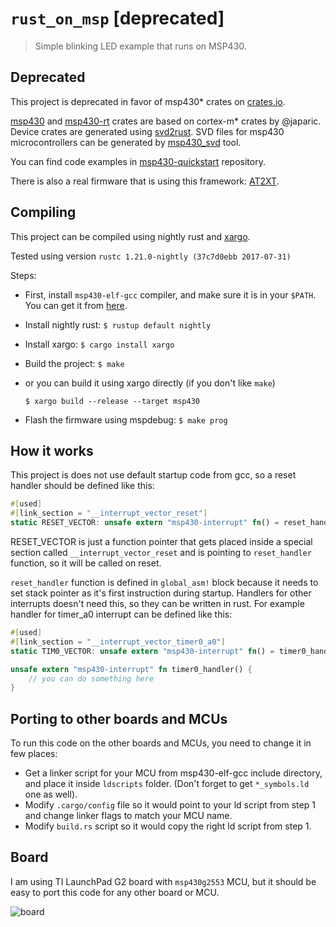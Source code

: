 # `rust_on_msp` [deprecated]

> Simple blinking LED example that runs on MSP430.

## Deprecated

This project is deprecated in favor of msp430* crates on [crates.io].

[msp430] and [msp430-rt] crates are based on cortex-m* crates by @japaric. Device crates are generated using [svd2rust]. SVD files for msp430 microcontrollers can be generated by [msp430_svd] tool.

You can find code examples in [msp430-quickstart] repository.

There is also a real firmware that is using this framework: [AT2XT].

[AT2XT]: (https://github.com/cr1901/AT2XT)
[crates.io]: (https://crates.io/keywords/msp430)
[msp430-quickstart]: (https://github.com/japaric/msp430-quickstart)
[msp430]: (https://docs.rs/msp430/0.1.0/msp430)
[msp430-rt]: (https://docs.rs/msp430/0.1.0/msp430-rt)
[cortex-m]: (https://github.com/japaric/cortex-m)
[cortex-m-rt]: (https://github.com/japaric/cortex-m-rt)
[svd2rust]: (https://github.com/japaric/svd2rust)
[msp430_svd]: (https://github.com/pftbest/msp430_svd)

## Compiling

This project can be compiled using nightly rust and [xargo](https://github.com/japaric/xargo).

Tested using version `rustc 1.21.0-nightly (37c7d0ebb 2017-07-31)`

Steps:
* First, install `msp430-elf-gcc` compiler, and make sure it is in your `$PATH`.
 You can get it from [here](http://software-dl.ti.com/msp430/msp430_public_sw/mcu/msp430/MSPGCC/latest/index_FDS.html).
* Install nightly rust: `$ rustup default nightly`
* Install xargo: `$ cargo install xargo`
* Build the project: `$ make`
* or you can build it using xargo directly (if you don't like `make`)

  `$ xargo build --release --target msp430`
* Flash the firmware using mspdebug: `$ make prog`

## How it works

This project is does not use default startup code from gcc, so a reset handler should be defined like this:
```rust
#[used]
#[link_section = "__interrupt_vector_reset"]
static RESET_VECTOR: unsafe extern "msp430-interrupt" fn() = reset_handler;
```
RESET_VECTOR is just a function pointer that gets placed inside a special section
called `__interrupt_vector_reset` and is pointing to `reset_handler` function,
so it will be called on reset.

`reset_handler` function is defined in `global_asm!` block because it needs to
set stack pointer as it's first instruction during startup. Handlers for other
interrupts doesn't need this, so they can be written in rust. For example
handler for timer_a0 interrupt can be defined like this:
```Rust
#[used]
#[link_section = "__interrupt_vector_timer0_a0"]
static TIM0_VECTOR: unsafe extern "msp430-interrupt" fn() = timer0_handler;

unsafe extern "msp430-interrupt" fn timer0_handler() {
    // you can do something here
}
```

## Porting to other boards and MCUs

To run this code on the other boards and MCUs, you need to change it in few places:
* Get a linker script for your MCU from msp430-elf-gcc include directory, and place it
  inside `ldscripts` folder. (Don't forget to get `*_symbols.ld` one as well).
* Modify `.cargo/config` file so it would point to your ld script from step 1 and change
  linker flags to match your MCU name.
* Modify `build.rs` script so it would copy the right ld script from step 1.

## Board

I am using TI LaunchPad G2 board with `msp430g2553` MCU, but it should be easy to port this code for any other board or MCU.

![board](https://github.com/pftbest/rust_on_msp/raw/master/board.jpg "TI LaunchPad G2")
